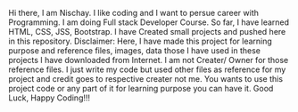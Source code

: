 Hi there, I am Nischay.
I like coding and I want to persue career with Programming. I am doing Full stack Developer Course. So far, I have learned HTML, CSS, JSS, Bootstrap.
I have Created small projects and pushed here in this repository.
Disclaimer: Here, I have made this project for learning purpose and reference files, images, data those I have used in these projects I have downloaded from Internet.
I am not Creater/ Owner for those reference files. I just write my code but used other files as reference for my project and credit goes to respective creater not me. 
You wants to use this project code or any part of it for learning purpose you can have it. Good Luck, Happy Coding!!!
